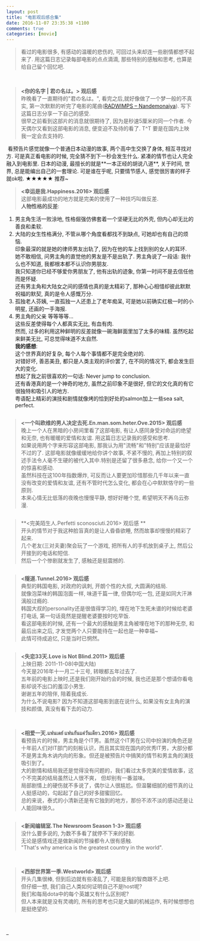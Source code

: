 ```yaml
---
layout: post
title: "电影观后感合集"
date: 2016-11-07 23:35:38 +1100
comments: true
categories: [movie]
---
```


> 看过的电影很多, 有感动的温暖的悲伤的, 可回过头来却连一些剧情都想不起来了. 用这篇日志记录每部电影的点点滴滴, 那些特别的感触和思考, 也算是给自己留个回忆吧.    
<!--more-->
<br>

> **<你的名字 | 君の名は。> 观后感**      
昨晚看了一直期待的"君の名は。", 看完之后,就好像做了一个梦一般的不真实, 第一次默默的听完了电影的尾曲([RADWIMPS – Nandemonaiya](https://www.youtube.com/watch?v=VzBLUBczhXA)). 写下这篇日志分享一下自己的感受.    
很早之前看到这部片的消息就很期待了, 因为是秒速5厘米的同一个作者. 今天偶尔又看到这部电影的消息, 便变迫不及待的看了.
T\^T 要是在国内上映我一定会去支持的.    
<img style="max-height:300px" class="lazy" data-original="/images/blog/160924_yournameis/yournameis.jpg">    
看预告片感觉就像一个普通日本动漫的故事, 两个高中生交换了身体, 相互寻找对方.    
可是真正看电影的时候, 完全猜不到下一秒会发生什么. 紧凑的情节也让人完全融入到电影里.    
日本的动漫, 最擅长的就是**一本正经的胡说八道**, 关于时间, 世界, 总是能编出自己的一套理论.     
可是谁在乎呢, 只要情节感人, 感觉很厉害的样子就ok啦.    
★★★★★ 推荐~       
<br>


> **<幸运是我.Happiness.2016> 观后感**    
这部电影最成功的地方就是完美的使用了一种技巧叫做反差.    
**人物性格的反差**:     
1) 男主角生活一败涂地, 性格倔强仿佛套着一个坚硬无比的外壳, 但内心却无比的善良和柔软.    
2) 大陆的女生性格满分, 不管从哪个角度看都找不到缺点, 可她却也有自己的烦恼.    
印象最深的就是她的律师男友出轨了, 因为在他的车上找到别的女人的耳环.   
她不敢相信, 问男主角的直觉他的男友是不是出轨了. 男主角说了一段话: 我什么也不知道, 我都根本都不认识你男朋友.    
我只知道你已经不够爱你男朋友了, 他有出轨的迹象, 你第一时间不是去信任他而是怀疑.     
还有男主角和大陆女之间的感情也真的是太精彩了, 那种心心相惜却彼此默默祝福的默契, 真的是令人感慨万分.    
3) 孤独老人芬姨, 一直孤独一人还患上了老年痴呆, 可是她以前确实红极一时的小明星, 还画的一手海报.    
4) 男主角的父亲 等等等等...    
这些反差使得每个人都真实无比, 有血有肉.      
然而, 过多的利用这种鲜明的反差就像一碗海鲜面里加了太多的味精. 虽然吃起来鲜美无比, 可总觉得味道不太自然.     
**我的感想**:     
这个世界真的好复杂, 每个人每个事情都不是完全绝对的.    
对错好坏, 善恶美丑, 都只是人类主观的评价罢了, 在不同的情况下, 都会发生巨大的变化.    
想起了我之前很喜欢的一句话: Never jump to conclusion.    
还有香港真的是一个神奇的地方, 虽然之前印象不是很好, 但它的文化真的有它很独特和吸引人的地方.    
粤语配上精彩的演技和剧情就像烤的恰到好处的salmon加上一些sea salt, perfect.     
<img style="max-height:300px" class="lazy" data-original="/images/blog/161101_happiness/happiness.png">     
<br>


> **<一个叫欧维的男人决定去死.En.man.som.heter.Ove.2015> 观后感**      
晚上一个人在黑暗的小房间里看了这部电影, 有让人感同身受对命运的绝望和无奈, 也有暖暖的爱情和友谊.      用这篇日志记录我的感受和思考.       
如果说用两个字来形容这部电影, 那我认为用"流畅"和"特别"应该是最恰好不过的了. 这部电影就像缓缓地给你讲个故事, 不紧不慢的,  再加上特别的叙述手法令人毫不生硬的被代入其中.特别是还留了很多悬念, 给你一个又一个的惊喜和感动.    
虽然科技在这100年指数爆炸, 可反而让人要更加珍惜那些几千年以来一直没有改变的爱情和友谊, 还有不管时代怎么变化, 都会在心中默默恪守的一些原则.     
本来心情无比低落的夜晚也慢慢平静, 想好好睡个觉, 希望明天不再乌云弥漫.    
<img style="max-height:300px" class="lazy" data-original="/images/blog/161107_ovn/movie.png">      
<br>


> **<完美陌生人.Perfetti sconosciuti.2016> 观后感 **    
开头的情节对于我这种脸盲真的是让人昏昏欲睡, 然而故事却慢慢的精彩了起来.    
几个老友(三对夫妻)聚会玩了一个游戏, 把所有人的手机放到桌子上, 然后公开接到的电话和短信.     
然后一个个惨剧就发生了, 感触还是挺震撼的.     
<img style="max-height:300px" class="lazy" data-original="/images/blog/161124_movies/perfect.jpg">      
<br>

> **<隧道.Tunnel.2016> 观后感**    
典型的韩国电影, 对政府的讽刺, 开朗个性的大叔, 大圆满的结局.     
就像泡菜味的韩国泡面一样, 味道千篇一律, 但偶尔吃一包, 还是如同大汗淋漓般过瘾的.    
韩国大叔的personality还是很值得学习的, 埋在地下生死未谱的时候给老婆打电话, 第一句话竟然是提醒老婆要按时吃早饭.         
看这部电影的时候, 还有一个最大的感触是男主角被埋在地下的那种无奈, 和最后出来之后, 才发觉两个人只要能待在一起也是一种幸福~        
此情可待成追忆, 只是当时已惘然。     
<img style="max-height:300px" class="lazy" data-original="/images/blog/161124_movies/tunnel.png">      
<br>


> **<失恋33天.Love is Not Blind.2011> 观后感**    
上映日期: 2011-11-08(中国大陆)   
今天是2016年十一月二十三号, 转眼都五年过去了.     
五年前的电影上映时,还是我们刚开始约会的时候, 我也还是那个想请你看电影却说不出口的羞涩小男生.    
谢谢五年的陪伴, 陪着我成长.   
为什么不说电影? 因为不知道这部电影到底在说什么, 如果没有女主角的演技和颜值, 真没有看下去的动力.    
<br>

> **<相爱一天.แฟนเดย์ แฟนกันแค่วันเดียว.2016> 观后感**    
看预告片的时候，男主角是个IT男。虽然这个IT男在公司中扮演的角色还是十年前人们对IT部门的刻板认识，而且其实现在国内的优秀IT男，大部分都不是男主角木讷内向的形象。但还是被预告片中搞笑的情节和男主角的演技吸引到了。   
大的剧情和结局我还是觉得没有问题的，我们看过太多完美的爱情故事，这个不完美的结局虽然让人很不爽， 但却别有一番滋味。   
局部剧情上的硬伤就不多说了，偶尔让人很尴尬。但温馨细腻的细节真的让人挺感动的，勾起起了自己的好多甜蜜回忆。    
总的来说，泰式的小清新还是有它独到的地方，那份不浓不淡的感动还是让人能回味很久。   
<img style="max-height:300px" class="lazy" data-original="/images/blog/161124_movies/oneday.png">      
<br>


> **<新闻编辑室.The Newsroom Season 1-3> 观后感**    
没什么要多说的, 为数不多看了就停不下来的好剧.     
无论是感情戏还是做新闻的节操都令人很有感触.    
"That's why america is the greatest country in the world".      
<br>

> **<西部世界第一季.Westworld> 观后感**    
开头几集很棒, 但到后边就有些凌乱了, 可能是我的智商跟不上吧.     
但仔细一想, 我们自己人类如何证明自己不是host呢?     
我们和每局dota中的每个英雄又有什么区别呢?    
但人本来就是没有灵魂的, 所有的思考也只是大脑的机械运作, 有时候想想也是挺绝望的.    
<br>

<!-- <audio autoplay="autopaly">
  <source src="/images/blog/160924_yournameis/yournameis.mp3" type="audio/mp3">
</audio>-->




















_
